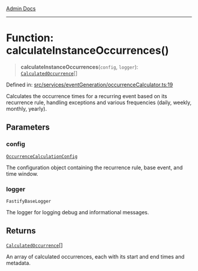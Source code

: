 [Admin Docs](/)

***

# Function: calculateInstanceOccurrences()

> **calculateInstanceOccurrences**(`config`, `logger`): [`CalculatedOccurrence`](../../types/interfaces/CalculatedOccurrence.md)[]

Defined in: [src/services/eventGeneration/occurrenceCalculator.ts:19](https://github.com/Sourya07/talawa-api/blob/4e4298c85a0d2c28affa824f2aab7ec32b5f3ac5/src/services/eventGeneration/occurrenceCalculator.ts#L19)

Calculates the occurrence times for a recurring event based on its recurrence rule,
handling exceptions and various frequencies (daily, weekly, monthly, yearly).

## Parameters

### config

[`OccurrenceCalculationConfig`](../../types/interfaces/OccurrenceCalculationConfig.md)

The configuration object containing the recurrence rule, base event, and time window.

### logger

`FastifyBaseLogger`

The logger for logging debug and informational messages.

## Returns

[`CalculatedOccurrence`](../../types/interfaces/CalculatedOccurrence.md)[]

An array of calculated occurrences, each with its start and end times and metadata.
